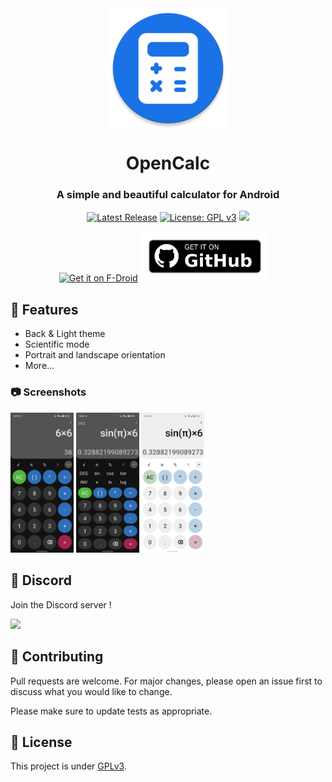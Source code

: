 <div align="center">

<img width="" src="app/src/main/res/mipmap-xxxhdpi/ic_launcher_round.png" alt="OpenCalc" align="center">

# OpenCalc

### A simple and beautiful calculator for Android


[![Latest Release](https://img.shields.io/github/v/release/Darkempire78/OpenCalc.svg?logo=github&style=for-the-badge)](https://github.com/Darkempire78/OpenCalc/releases/latest)
[![License: GPL v3](https://img.shields.io/badge/License-GPLv3-blue.svg?style=for-the-badge)](https://www.gnu.org/licenses/gpl-3.0)
<a href="https://discord.com/invite/sPvJmY7mcV"><img src="https://img.shields.io/discord/831524351311609907?color=%237289DA&label=DISCORD&style=for-the-badge"></a>

[<img src="https://fdroid.gitlab.io/artwork/badge/get-it-on.png"
alt="Get it on F-Droid"
width="30%">](https://f-droid.org/)
[<img src="https://raw.githubusercontent.com/deckerst/common/main/assets/get-it-on-github.png"
      alt='Get it on GitHub'
      height="80">](https://github.com/Darkempire78/OpenCalc/releases/latest)
&nbsp;&nbsp;

<div align="left">

## :book: Features

* Back & Light theme
* Scientific mode
* Portrait and landscape orientation
* More...

### :camera: Screenshots

<img src="/fastlane/metadata/android/en-US/images/phoneScreenshots/1.png" width="20%" />
<img src="/fastlane/metadata/android/en-US/images/phoneScreenshots/2.png" width="20%" />
<img src="/fastlane/metadata/android/en-US/images/phoneScreenshots/3.png" width="20%" />


## 💬 Discord

Join the Discord server !

[![](https://i.imgur.com/UfyvtOL.png)](https://discord.gg/sPvJmY7mcV)

## :hammer: Contributing

Pull requests are welcome. For major changes, please open an issue first to discuss what you would like to change.

Please make sure to update tests as appropriate.

## :scroll: License

This project is under [GPLv3](https://github.com/Darkempire78/Raid-Protect-Discord-Bot/blob/master/LICENSE).
